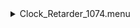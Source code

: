 <details>
<summary>Clock_Retarder_1074.menu</summary>

<blockquote>

<details>
<summary>Clock_Retarder_1074.cbk</summary>

<blockquote>

<details>
<summary>Gain_high.rcp</summary>

<blockquote>

``` Gain High ```

</blockquote></details>
<details>
<summary>Exposure_10.rcp</summary>

<blockquote>

``` EXPOSURE 10 ```

</blockquote></details>
<details>
<summary>1074_FW.rcp</summary>

<blockquote>

``` PREFILTERRANGE 1074 ```

</blockquote></details>
<details>
<summary>Cal_Optics_In.rcp</summary>

<blockquote>

``` CALIB IN ```

</blockquote></details>
<details>
<summary>Shutter_Close.rcp</summary>

<blockquote>

``` SHUT IN ```

</blockquote></details>
<details>
<summary>1074_1beam_4sums.rcp</summary>

<blockquote>

``` DATA	TCAM	BOTH	1074.70	4 ```

</blockquote></details>
<details>
<summary>Shutter_Open.rcp</summary>

<blockquote>

``` SHUT OUT ```

</blockquote></details>
``` Calpol_0.rcp ```
``` Calret_0.rcp ```
<details>
<summary>1074_1beam_4sums.rcp</summary>

<blockquote>

``` DATA	TCAM	BOTH	1074.70	4 ```

</blockquote></details>
``` Calret_5.rcp ```
<details>
<summary>1074_1beam_4sums.rcp</summary>

<blockquote>

``` DATA	TCAM	BOTH	1074.70	4 ```

</blockquote></details>
``` Calret_10.rcp ```
<details>
<summary>1074_1beam_4sums.rcp</summary>

<blockquote>

``` DATA	TCAM	BOTH	1074.70	4 ```

</blockquote></details>
``` Calret_15.rcp ```
<details>
<summary>1074_1beam_4sums.rcp</summary>

<blockquote>

``` DATA	TCAM	BOTH	1074.70	4 ```

</blockquote></details>
``` Calret_20.rcp ```
<details>
<summary>1074_1beam_4sums.rcp</summary>

<blockquote>

``` DATA	TCAM	BOTH	1074.70	4 ```

</blockquote></details>
``` Calret_25.rcp ```
<details>
<summary>1074_1beam_4sums.rcp</summary>

<blockquote>

``` DATA	TCAM	BOTH	1074.70	4 ```

</blockquote></details>
``` Calret_30.rcp ```
<details>
<summary>1074_1beam_4sums.rcp</summary>

<blockquote>

``` DATA	TCAM	BOTH	1074.70	4 ```

</blockquote></details>
``` Calret_35.rcp ```
<details>
<summary>1074_1beam_4sums.rcp</summary>

<blockquote>

``` DATA	TCAM	BOTH	1074.70	4 ```

</blockquote></details>
``` Calret_40.rcp ```
<details>
<summary>1074_1beam_4sums.rcp</summary>

<blockquote>

``` DATA	TCAM	BOTH	1074.70	4 ```

</blockquote></details>
``` Calret_45.rcp ```
<details>
<summary>1074_1beam_4sums.rcp</summary>

<blockquote>

``` DATA	TCAM	BOTH	1074.70	4 ```

</blockquote></details>
``` Calret_50.rcp ```
<details>
<summary>1074_1beam_4sums.rcp</summary>

<blockquote>

``` DATA	TCAM	BOTH	1074.70	4 ```

</blockquote></details>
``` Calret_55.rcp ```
<details>
<summary>1074_1beam_4sums.rcp</summary>

<blockquote>

``` DATA	TCAM	BOTH	1074.70	4 ```

</blockquote></details>
``` Calret_60.rcp ```
<details>
<summary>1074_1beam_4sums.rcp</summary>

<blockquote>

``` DATA	TCAM	BOTH	1074.70	4 ```

</blockquote></details>
``` Calret_65.rcp ```
<details>
<summary>1074_1beam_4sums.rcp</summary>

<blockquote>

``` DATA	TCAM	BOTH	1074.70	4 ```

</blockquote></details>
``` Calret_70.rcp ```
<details>
<summary>1074_1beam_4sums.rcp</summary>

<blockquote>

``` DATA	TCAM	BOTH	1074.70	4 ```

</blockquote></details>
``` Calret_75.rcp ```
<details>
<summary>1074_1beam_4sums.rcp</summary>

<blockquote>

``` DATA	TCAM	BOTH	1074.70	4 ```

</blockquote></details>
``` Calret_80.rcp ```
<details>
<summary>1074_1beam_4sums.rcp</summary>

<blockquote>

``` DATA	TCAM	BOTH	1074.70	4 ```

</blockquote></details>
``` Calret_85.rcp ```
<details>
<summary>1074_1beam_4sums.rcp</summary>

<blockquote>

``` DATA	TCAM	BOTH	1074.70	4 ```

</blockquote></details>
``` Calret_90.rcp ```
<details>
<summary>1074_1beam_4sums.rcp</summary>

<blockquote>

``` DATA	TCAM	BOTH	1074.70	4 ```

</blockquote></details>
``` Calret_95.rcp ```
<details>
<summary>1074_1beam_4sums.rcp</summary>

<blockquote>

``` DATA	TCAM	BOTH	1074.70	4 ```

</blockquote></details>
``` Calret_100.rcp ```
<details>
<summary>1074_1beam_4sums.rcp</summary>

<blockquote>

``` DATA	TCAM	BOTH	1074.70	4 ```

</blockquote></details>
``` Calret_105.rcp ```
<details>
<summary>1074_1beam_4sums.rcp</summary>

<blockquote>

``` DATA	TCAM	BOTH	1074.70	4 ```

</blockquote></details>
``` Calret_110.rcp ```
<details>
<summary>1074_1beam_4sums.rcp</summary>

<blockquote>

``` DATA	TCAM	BOTH	1074.70	4 ```

</blockquote></details>
``` Calret_115.rcp ```
<details>
<summary>1074_1beam_4sums.rcp</summary>

<blockquote>

``` DATA	TCAM	BOTH	1074.70	4 ```

</blockquote></details>
``` Calret_120.rcp ```
<details>
<summary>1074_1beam_4sums.rcp</summary>

<blockquote>

``` DATA	TCAM	BOTH	1074.70	4 ```

</blockquote></details>
``` Calret_125.rcp ```
<details>
<summary>1074_1beam_4sums.rcp</summary>

<blockquote>

``` DATA	TCAM	BOTH	1074.70	4 ```

</blockquote></details>
``` Calret_130.rcp ```
<details>
<summary>1074_1beam_4sums.rcp</summary>

<blockquote>

``` DATA	TCAM	BOTH	1074.70	4 ```

</blockquote></details>
``` Calret_135.rcp ```
<details>
<summary>1074_1beam_4sums.rcp</summary>

<blockquote>

``` DATA	TCAM	BOTH	1074.70	4 ```

</blockquote></details>
``` Calret_140.rcp ```
<details>
<summary>1074_1beam_4sums.rcp</summary>

<blockquote>

``` DATA	TCAM	BOTH	1074.70	4 ```

</blockquote></details>
``` Calret_145.rcp ```
<details>
<summary>1074_1beam_4sums.rcp</summary>

<blockquote>

``` DATA	TCAM	BOTH	1074.70	4 ```

</blockquote></details>
``` Calret_150.rcp ```
<details>
<summary>1074_1beam_4sums.rcp</summary>

<blockquote>

``` DATA	TCAM	BOTH	1074.70	4 ```

</blockquote></details>
``` Calret_155.rcp ```
<details>
<summary>1074_1beam_4sums.rcp</summary>

<blockquote>

``` DATA	TCAM	BOTH	1074.70	4 ```

</blockquote></details>
``` Calret_160.rcp ```
<details>
<summary>1074_1beam_4sums.rcp</summary>

<blockquote>

``` DATA	TCAM	BOTH	1074.70	4 ```

</blockquote></details>
``` Calret_165.rcp ```
<details>
<summary>1074_1beam_4sums.rcp</summary>

<blockquote>

``` DATA	TCAM	BOTH	1074.70	4 ```

</blockquote></details>
``` Calret_170.rcp ```
<details>
<summary>1074_1beam_4sums.rcp</summary>

<blockquote>

``` DATA	TCAM	BOTH	1074.70	4 ```

</blockquote></details>
``` Calret_175.rcp ```
<details>
<summary>1074_1beam_4sums.rcp</summary>

<blockquote>

``` DATA	TCAM	BOTH	1074.70	4 ```

</blockquote></details>
``` Calret_180.rcp ```
<details>
<summary>1074_1beam_4sums.rcp</summary>

<blockquote>

``` DATA	TCAM	BOTH	1074.70	4 ```

</blockquote></details>
<details>
<summary>Cal_Optics_Out.rcp</summary>

<blockquote>

``` CALIB OUT ```

</blockquote></details>

</blockquote></details>

</blockquote></details>

